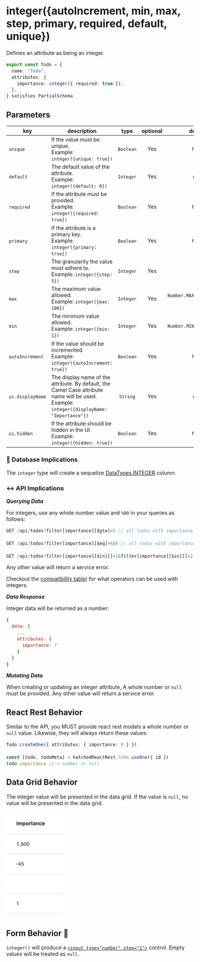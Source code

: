 # integer({autoIncrement, min, max, step, primary, required, default, unique})

Defines an attribute as being an integer.

```ts
export const Todo = {
  name: "Todo",
  attributes: {
    importance: integer({ required: true }),
  },
} satisfies PartialSchema
```

## Parameters

| key              | description                                                                                                                                      |   type    | optional |            default            |
| ---------------- | ------------------------------------------------------------------------------------------------------------------------------------------------ | :-------: | :------: | :---------------------------: |
| `unique`         | If the value must be unqiue. <br/> Example: `integer({unique: true})`                                                                            | `Boolean` |   Yes    |            `false`            |
| `default`        | The default value of the attribute. <br/> Example: `integer({default: 0})`                                                                       | `Integer` |   Yes    |            `null`             |
| `required`       | If the attribute must be provided. <br/> Example: `integer({required: true})`                                                                    | `Boolean` |   Yes    |            `false`            |
| `primary`        | If the attribute is a primary key. <br/> Example: `integer({primary: true})`                                                                     | `Boolean` |   Yes    |            `false`            |
| `step`           | The granularity the value must adhere to. <br/> Example: `integer({step: 5})`                                                                    | `Integer` |   Yes    |              `1`              |
| `max`            | The maximum value allowed. <br/> Example: `integer({max: 100})`                                                                                  | `Integer` |   Yes    | `Number.MAX_SAFE_INTEGER` 🛑  |
| `min`            | The minimum value allowed. <br/> Example: `integer({min: 1})`                                                                                    | `Integer` |   Yes    | `-Number.MIN_SAFE_INTEGER` 🛑 |
| `autoIncrement`  | If the value should be incremented. <br/> Example: `integer({autoIncrement: true})`                                                              | `Boolean` |   Yes    |            `false`            |
| `ui.displayName` | The display name of the attribute. By default, the Camel Case attribute name will be used. <br/> Example: `integer({displayName: "Importance"})` | `String`  |   Yes    |            `null`             |
| `ui.hidden`      | If the attribute should be hidden in the UI. <br/> Example: `integer({hidden: true})`                                                            | `Boolean` |   Yes    |            `false`            |

### 💾 Database Implications

The `integer` type will create a sequelize [DataTypes.INTEGER](https://sequelize.org/docs/v6/core-concepts/model-basics/#numbers) column.

### ↔️ API Implications

**_Querying Data_**

For integers, use any whole number value and `%00` in your queries as follows:

```js
GET /api/todos?filter[importance][$gte]=5 // all todos with importance >= 5

GET /api/todos?filter[importance][$eq]=%00 // all todos with importance = null

GET /api/todos?filter[importance][$in][]=1&filter[importance][$in][]=2 // all todos with importance = 1 or 2
```

Any other value will return a service error.

Checkout the [compatibility table](../../jsonapi/reading/filtering/README.md#compatibility)) for what operators can be used with integers.

**_Data Response_**

Integer data will be returned as a number:

```js
{
  data: {
    ...
    attributes: {
      importance: 7
    }
  }
}
```

**_Mutating Data_**

When creating or updating an integer attribute, A whole number or `null` must be provided. Any other value will return a service error.

## React Rest Behavior

Similar to the API, you MUST provide react rest models a whole number or `null` value. Likewise, they will always return these values:

```ts
Todo.createOne({ attributes: { importance: 0 } })

const [todo, todoMeta] = hatchedReactRest.Todo.useOne({ id })
todo.importance //-> number or null
```

## Data Grid Behavior

The integer value will be presented in the data grid. If the value is `null`, no value will be presented in the data grid.

![Data Grid Example](../../attachments/integer-column.png)

## Form Behavior 🛑

`integer()` will produce a [`<input type="number" step="1">`](https://developer.mozilla.org/en-US/docs/Web/HTML/Element/input/number) control. Empty values will be treated as `null`.
